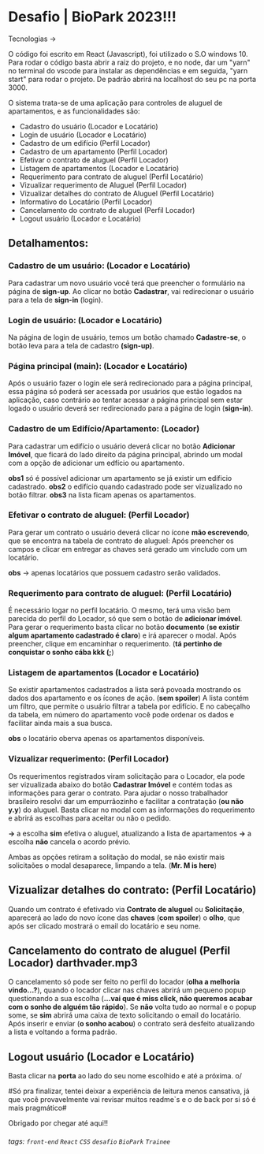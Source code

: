 # Desafio | BioPark 2023!!!

Tecnologias ->

O código foi escrito em React (Javascript), foi utilizado o S.O windows 10. Para rodar o código basta abrir a raiz do projeto, e no node, dar um "yarn" no terminal do vscode para instalar as dependências e em seguida, "yarn start" para rodar o projeto. De padrão abrirá na localhost do seu pc na porta 3000. 

O sistema trata-se de uma aplicação para controles de aluguel de apartamentos, e as funcionalidades são: 

- Cadastro do usuário (Locador e Locatário)
- Login de usuário (Locador e Locatário)
- Cadastro de um edifício (Perfil Locador)
- Cadastro de um apartamento (Perfil Locador)
- Efetivar o contrato de aluguel (Perfil Locador)
- Listagem de apartamentos (Locador e Locatário)
- Requerimento para contrato de aluguel (Perfil Locatário)
- Vizualizar requerimento de Aluguel (Perfil Locador)
- Vizualizar detalhes do contrato de Aluguel (Perfil Locatário)
- Informativo do Locatário (Perfil Locador)
- Cancelamento do contrato de aluguel (Perfil Locador)
- Logout usuário  (Locador e Locatário)

## Detalhamentos:


### Cadastro de um usuário: (Locador e Locatário)

Para cadastrar um novo usuário você terá que preencher o formulário na página de **sign-up**. Ao clicar no botão **Cadastrar**, vai redirecionar o usuário para a tela de **sign-in** (login).


### Login de usuário: (Locador e Locatário)

Na página de login de usuário, temos um botão chamado **Cadastre-se**, o botão leva para a tela de cadastro **(sign-up)**.


### Página principal (**main**): (Locador e Locatário)

Após o usuário fazer o login ele será redirecionado para a página principal, essa página só poderá ser acessada por usuários que estão logados na aplicação, caso contrário ao tentar acessar a página principal sem estar logado o usuário deverá ser redirecionado para a página de login (**sign-in**).


### Cadastro de um Edifício/Apartamento: (Locador)

Para cadastrar um edifício o usuário deverá clicar no botão **Adicionar Imóvel**, que ficará do lado direito da página principal, abrindo um modal com a opção de adicionar um edfício ou apartamento.

**obs1** só é possível adicionar um apartamento se já existir um edificio cadastrado.
**obs2** o edifício quando cadastrado pode ser vizualizado no botão filtrar.
**obs3** na lista ficam apenas os apartamentos.


### Efetivar o contrato de aluguel: (Perfil Locador)

Para gerar um contrato o usuário deverá clicar no ícone **mão escrevendo**, que se encontra na tabela de contrato de aluguel:
Após preencher os campos e clicar em entregar as chaves será gerado um vincludo com um locatário.

**obs** -> apenas locatários que possuem cadastro serão validados.


### Requerimento para contrato de aluguel: (Perfil Locatário)

É necessário logar no perfil locatário. O mesmo, terá uma visão bem parecida do perfil do Locador, só que sem o botão de **adicionar imóvel**. Para gerar o requerimento basta clicar no botão **documento** (**se existir algum apartamento cadastrado é claro**) e irá aparecer o modal. Após preencher, clique em encaminhar o requerimento. (**tá pertinho de conquistar o sonho cába kkk (;**)


### Listagem de apartamentos (Locador e Locatário)

Se existir apartamentos cadastrados a lista será povoada mostrando os dados dos apartamento e os ícones de ação. (**sem spoiler**)
A lista contém um filtro, que permite o usuário filtrar a tabela por edifício. E no cabeçalho da tabela, em número do apartamento você pode ordenar os dados e facilitar ainda mais a sua busca.

**obs** o locatário oberva apenas os apartamentos disponíveis.

### Vizualizar requerimento: (Perfil Locador)

Os requerimentos registrados viram solicitação para o Locador, ela pode ser vizualizada abaixo do botão **Cadastrar Imóvel** e contém todas as informações para gerar o contrato.
Para ajudar o nosso trabalhador brasileiro resolvi dar um empurrãozinho e facilitar a contratação (**ou não y.y**) do aluguel. Basta clicar no modal com as informações do requerimento e abrirá as escolhas para aceitar ou não o pedido.

**->** a escolha **sim** efetiva o aluguel, atualizando a lista de apartamentos
**->** a escolha **não** cancela o acordo prévio.

Ambas as opções retiram a solitação do modal, se não existir mais solicitaões o modal desaparece, limpando a tela. (**Mr. M is here**)

## Vizualizar detalhes do contrato: (Perfil Locatário)

Quando um contrato é efetivado via **Contrato de aluguel** ou **Solicitação**, aparecerá ao lado do novo ícone das **chaves** (**com spoiler**) o **olho**, que após ser clicado mostrará o email do locatário e seu nome.


## Cancelamento do contrato de aluguel (Perfil Locador) **darthvader.mp3**

O cancelamento só pode ser feito no perfil do locador (**olha a melhoria vindo...?**), quando o locador clicar nas chaves
abrirá um pequeno popup questionando a sua escolha (**...vai que é miss click, não queremos acabar com o sonho de alguém tão rápido**). Se **não** volta tudo ao normal e o popup some, se **sim** abrirá uma caixa de texto solicitando o email do locatário. Após inserir e enviar (**o sonho acabou**) o contrato será desfeito atualizando a lista e voltando a forma padrão. 

## Logout usuário  (Locador e Locatário)

Basta clicar na **porta** ao lado do seu nome escolhido e até a próxima. o/

#Só pra finalizar, tentei deixar a experiência de leitura menos cansativa, já que você provavelmente vai revisar muitos readme`s e o de back por si só é mais pragmático#

Obrigado por chegar até aqui!!

###### tags: `front-end` `React` `CSS` `desafio` `BioPark` `Trainee`
